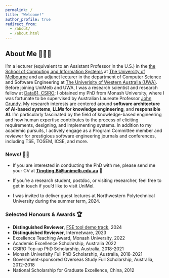 ```yaml
---
permalink: /
title: "Welcome!"
author_profile: true
redirect_from: 
  - /about/
  - /about.html
---
```



## About Me 👩🏻‍💻

I’m a lecturer (equivalent to an Assistant Professor in the U.S.) in the [the School of Computing and Information Systems](https://cis.unimelb.edu.au/research/computer-science/research/software-engineering) at [The University of Melbourne](https://cis.unimelb.edu.au/) and an adjunct lecturer in the department of Computer Science and Software Engineering at [The Univerisity of Western Australia (UWA)](https://research-repository.uwa.edu.au/en/persons/tingting-bi). Before joining UniMelb and UWA, I was a research scientist and research fellow at [Data61, CSIRO](https://research.csiro.au/ss/people/alumni/); I obtained my PhD from Monash University, where I was fortunate to be supervised by Australian Laureate Professor [John Grundy](https://sites.google.com/site/johncgrundy/). My research interests are centered around **software architecture of AI-based systems**, **LLMs for knowledge engineering**, and **responsible AI**. I’m particularly fascinated by the field of knowledge-based engineering and how human expertise contributes to the process of eliciting requirements, designing, and implementing systems. In addition to my academic pursuits, I actively engage as a Program Committee member and reviewer for prestigious software engineering journals and conferences, including TSE, TOSEM, ICSE, and more. 

### News! 📣📢
- If you are interested in conducting the PhD with me, please send me your CV at  **Tingting.Bi@unimelb.edu.au** 📧
  
- If you’re a research student, postdoc, or visiting researcher, feel free to get in touch if you’d like to visit UniMel.

- I was invited to deliver guest lectures at Northwestern Polytechnical University during the summer term, 2024.


### Selected Honours & Awards 🏆
- **Distinguished Reviewer**, [FSE tool demo track](https://2024.esec-fse.org/info/awards#demo-track-distinguished-reviewers), 2024      
- **Distinguished Reviewer**, Internetware, 2023     
- Excellence Teaching Award, Monash University, 2022     
- Academic Excellence Scholarship, Australia 2022
- CSIRO Top-up PhD Scholarship, Australia, 2018-2021
- Monash Univerisity Full PhD Scholarship, Australia, 2018-2021
- Government-sponsored Overseas Study Full Scholarship, Australia, 2012-2018
- National Scholarship for Graduate Excellence, China, 2012
